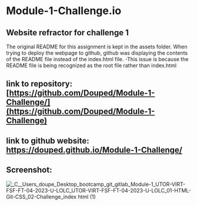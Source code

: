 # Module-1-Challenge.io
## Website refractor for challenge 1

The original README for this assignment is kept in the assets folder. When trying to deploy the webpage to github, github was displaying the contents of the README file
instead of the index.html file. -This issue is because the README file is being recognized as the root file rather than index.html

## link to repository: [https://github.com/Douped/Module-1-Challenge/](https://github.com/Douped/Module-1-Challenge)
## link to github website: [https://douped.github.io/Module-1-Challenge/ ](https://douped.github.io/Module-1-Challenge)

## Screenshot:

![_C__Users_doupe_Desktop_bootcamp_git_gitlab_Module-1_UTOR-VIRT-FSF-FT-04-2023-U-LOLC_UTOR-VIRT-FSF-FT-04-2023-U-LOLC_01-HTML-Git-CSS_02-Challenge_index html (1)](https://user-images.githubusercontent.com/44848217/236956403-232a9ff1-3c8f-4f47-9f7b-017892fe6965.png)


